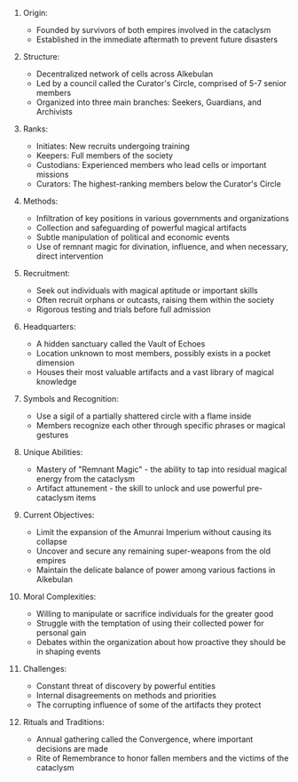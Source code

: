 1. Origin:
   - Founded by survivors of both empires involved in the cataclysm
   - Established in the immediate aftermath to prevent future disasters

2. Structure:
   - Decentralized network of cells across Alkebulan
   - Led by a council called the Curator's Circle, comprised of 5-7 senior members
   - Organized into three main branches: Seekers, Guardians, and Archivists

3. Ranks:
   - Initiates: New recruits undergoing training
   - Keepers: Full members of the society
   - Custodians: Experienced members who lead cells or important missions
   - Curators: The highest-ranking members below the Curator's Circle

4. Methods:
   - Infiltration of key positions in various governments and organizations
   - Collection and safeguarding of powerful magical artifacts
   - Subtle manipulation of political and economic events
   - Use of remnant magic for divination, influence, and when necessary, direct intervention

5. Recruitment:
   - Seek out individuals with magical aptitude or important skills
   - Often recruit orphans or outcasts, raising them within the society
   - Rigorous testing and trials before full admission

6. Headquarters:
   - A hidden sanctuary called the Vault of Echoes
   - Location unknown to most members, possibly exists in a pocket dimension
   - Houses their most valuable artifacts and a vast library of magical knowledge

7. Symbols and Recognition:
   - Use a sigil of a partially shattered circle with a flame inside
   - Members recognize each other through specific phrases or magical gestures

8. Unique Abilities:
   - Mastery of "Remnant Magic" - the ability to tap into residual magical energy from the cataclysm
   - Artifact attunement - the skill to unlock and use powerful pre-cataclysm items

9. Current Objectives:
   - Limit the expansion of the Amunrai Imperium without causing its collapse
   - Uncover and secure any remaining super-weapons from the old empires
   - Maintain the delicate balance of power among various factions in Alkebulan

10. Moral Complexities:
    - Willing to manipulate or sacrifice individuals for the greater good
    - Struggle with the temptation of using their collected power for personal gain
    - Debates within the organization about how proactive they should be in shaping events

11. Challenges:
    - Constant threat of discovery by powerful entities
    - Internal disagreements on methods and priorities
    - The corrupting influence of some of the artifacts they protect

12. Rituals and Traditions:
    - Annual gathering called the Convergence, where important decisions are made
    - Rite of Remembrance to honor fallen members and the victims of the cataclysm